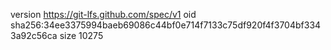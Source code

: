 version https://git-lfs.github.com/spec/v1
oid sha256:34ee3375994baeb69086c44bf0e714f7133c75df920f4f3704bf3343a92c56ca
size 10275
